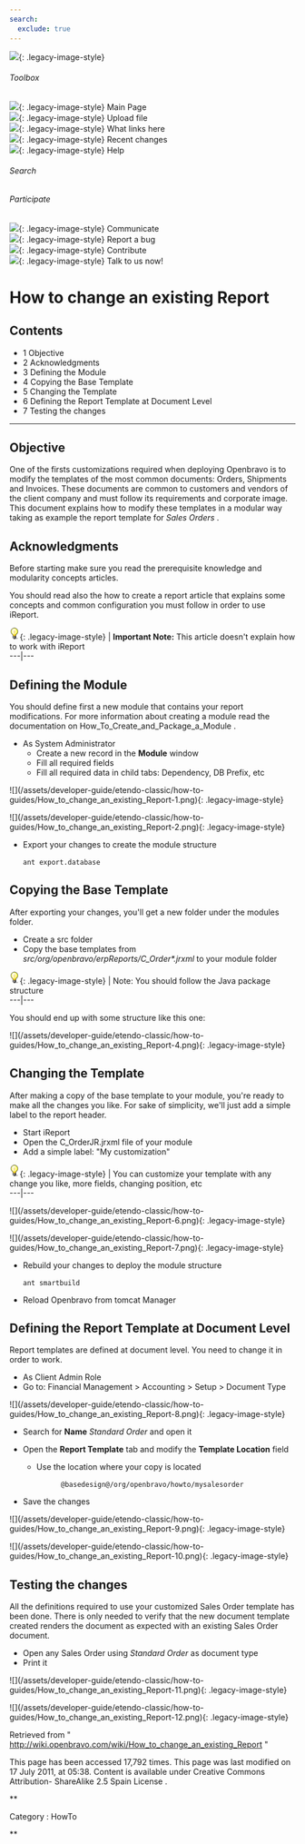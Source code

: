 ```yaml
---
search:
  exclude: true
---
```


![](skins/openbravo/images/social-blogs-sidebar-banner.png){: .legacy-image-style}

######  Toolbox

![](skins/openbravo/images/flecha1.jpg){: .legacy-image-style} Main Page  
![](skins/openbravo/images/flecha1.jpg){: .legacy-image-style} Upload file  
![](skins/openbravo/images/flecha1.jpg){: .legacy-image-style} What links here  
![](skins/openbravo/images/flecha1.jpg){: .legacy-image-style} Recent changes  
![](skins/openbravo/images/flecha1.jpg){: .legacy-image-style} Help  
  
  

######  Search

######  Participate

![](skins/openbravo/images/flecha1.jpg){: .legacy-image-style} Communicate  
![](skins/openbravo/images/flecha1.jpg){: .legacy-image-style} Report a bug  
![](skins/openbravo/images/flecha1.jpg){: .legacy-image-style} Contribute  
![](skins/openbravo/images/flecha1.jpg){: .legacy-image-style} Talk to us now!  

  

#  How to change an existing Report

##  Contents

  * 1  Objective 
  * 2  Acknowledgments 
  * 3  Defining the Module 
  * 4  Copying the Base Template 
  * 5  Changing the Template 
  * 6  Defining the Report Template at Document Level 
  * 7  Testing the changes 

  
---  
  
##  Objective

One of the firsts customizations required when deploying Openbravo is to
modify the templates of the most common documents: Orders, Shipments and
Invoices. These documents are common to customers and vendors of the client
company and must follow its requirements and corporate image. This document
explains how to modify these templates in a modular way taking as example the
report template for _Sales Orders_ .

##  Acknowledgments

Before starting make sure you read the  prerequisite knowledge  and
modularity concepts  articles.

You should read also the  how to create a report  article that explains some
concepts and common configuration you must follow in order to use iReport.

![](/assets/developer-guide/etendo-classic/how-to-guides/Bulbgraph.png){: .legacy-image-style} |
**Important Note:** This article doesn't explain how to work with  iReport  
---|---  
  
##  Defining the Module

You should define first a new module that contains your report modifications.
For more information about creating a module read the documentation on
How_To_Create_and_Package_a_Module  .

  * As System Administrator 
    * Create a new record in the **Module** window 
    * Fill all required fields 
    * Fill all required data in child tabs: Dependency, DB Prefix, etc 

![](/assets/developer-guide/etendo-classic/how-to-
guides/How_to_change_an_existing_Report-1.png){: .legacy-image-style}

![](/assets/developer-guide/etendo-classic/how-to-
guides/How_to_change_an_existing_Report-2.png){: .legacy-image-style}

  * Export your changes to create the module structure 
    
        ant export.database

##  Copying the Base Template

After exporting your changes, you'll get a new folder under the modules
folder.

  * Create a src folder 
  * Copy the base templates from _src/org/openbravo/erpReports/C_Order*.jrxml_ to your module folder 

![](/assets/developer-guide/etendo-classic/how-to-guides/Bulbgraph.png){: .legacy-image-style} |
Note: You should follow the Java package structure  
---|---  
  
You should end up with some structure like this one:

![](/assets/developer-guide/etendo-classic/how-to-
guides/How_to_change_an_existing_Report-4.png){: .legacy-image-style}

##  Changing the Template

After making a copy of the base template to your module, you're ready to make
all the changes you like. For sake of simplicity, we'll just add a simple
label to the report header.

  * Start iReport 
  * Open the C_OrderJR.jrxml file of your module 
  * Add a simple label: "My customization" 

![](/assets/developer-guide/etendo-classic/how-to-guides/Bulbgraph.png){: .legacy-image-style} |  You
can customize your template with any change you like, more fields, changing
position, etc  
---|---  
  
![](/assets/developer-guide/etendo-classic/how-to-
guides/How_to_change_an_existing_Report-6.png){: .legacy-image-style}

![](/assets/developer-guide/etendo-classic/how-to-
guides/How_to_change_an_existing_Report-7.png){: .legacy-image-style}

  * Rebuild your changes to deploy the module structure 
    
        ant smartbuild

  * Reload Openbravo from tomcat Manager 

##  Defining the Report Template at Document Level

Report templates are defined at document level. You need to change it in order
to work.

  * As Client Admin Role 
  * Go to: Financial Management > Accounting > Setup > Document Type 

![](/assets/developer-guide/etendo-classic/how-to-
guides/How_to_change_an_existing_Report-8.png){: .legacy-image-style}

  * Search for **Name** _Standard Order_ and open it 

  * Open the **Report Template** tab and modify the **Template Location** field 
    * Use the location where your copy is located 
        
                @basedesign@/org/openbravo/howto/mysalesorder

  * Save the changes 

![](/assets/developer-guide/etendo-classic/how-to-
guides/How_to_change_an_existing_Report-9.png){: .legacy-image-style}

![](/assets/developer-guide/etendo-classic/how-to-
guides/How_to_change_an_existing_Report-10.png){: .legacy-image-style}

##  Testing the changes

All the definitions required to use your customized Sales Order template has
been done. There is only needed to verify that the new document template
created renders the document as expected with an existing Sales Order
document.

  * Open any Sales Order using _Standard Order_ as document type 
  * Print it 

![](/assets/developer-guide/etendo-classic/how-to-
guides/How_to_change_an_existing_Report-11.png){: .legacy-image-style}

![](/assets/developer-guide/etendo-classic/how-to-
guides/How_to_change_an_existing_Report-12.png){: .legacy-image-style}

Retrieved from "
http://wiki.openbravo.com/wiki/How_to_change_an_existing_Report  "

This page has been accessed 17,792 times. This page was last modified on 17
July 2011, at 05:38. Content is available under  Creative Commons Attribution-
ShareAlike 2.5 Spain License  .

  
**

Category  :  HowTo

**

